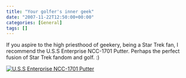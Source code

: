 ```yaml
---
title: "Your golfer's inner geek"
date: "2007-11-22T12:50:00+00:00"
categories: [General]
tags: []
---
```


If you aspire to the high priesthood of geekery, being a Star Trek fan, I recommend the U.S.S Enterprise NCC-1701 Putter. Perhaps the perfect fusion of Star Trek fandom and golf. :)

<a href="/image/uploads/2007/11/star-trek-putter.jpg" title="U.S.S Enterprise NCC-1701 Putter"><img src="/image/uploads/2007/11/star-trek-putter.jpg" alt="U.S.S Enterprise NCC-1701 Putter" border="0" /></a>
